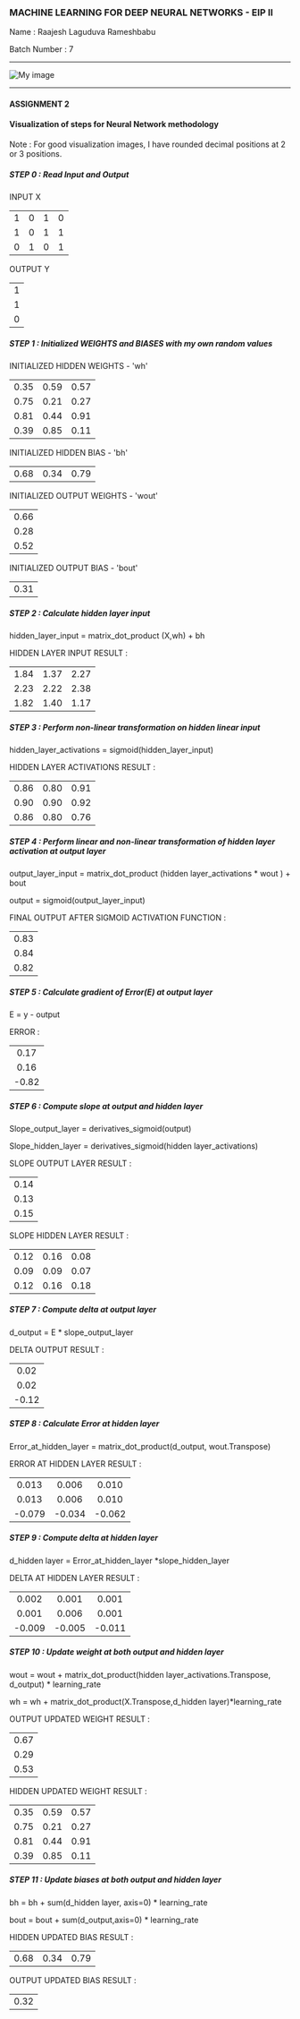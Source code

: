 ### MACHINE LEARNING FOR DEEP NEURAL NETWORKS - EIP II

Name :  Raajesh Laguduva Rameshbabu

Batch Number :  7

------------

![My image](https://avatars1.githubusercontent.com/u/37265950?s=400&u=08820314a828b6b340c21ece5619dadd4d848b4e&v=4)



--------------------------------------------------------

#### ASSIGNMENT 2

#### Visualization of steps for Neural Network methodology

Note : For good visualization images, I have rounded decimal positions at 2 or 3 positions.

##### **STEP 0 :** Read Input and Output

INPUT X

|      |      |      |      |
| :--: | :--: | :--: | :--: |
|  1   |  0   |  1   |  0   |
|  1   |  0   |  1   |  1   |
|  0   |  1   |  0   |  1   |

OUTPUT Y

|      |
| :--: |
|  1   |
|  1   |
|  0   |



##### STEP 1 : Initialized WEIGHTS and BIASES with my own random values

INITIALIZED HIDDEN WEIGHTS - 'wh'

|      |      |      |
| :--: | :--: | :--: |
| 0.35 | 0.59 | 0.57 |
| 0.75 | 0.21 | 0.27 |
| 0.81 | 0.44 | 0.91 |
| 0.39 | 0.85 | 0.11 |

INITIALIZED HIDDEN BIAS - 'bh'

|      |      |      |
| :--: | :--: | :--: |
| 0.68 | 0.34 | 0.79 |

INITIALIZED OUTPUT WEIGHTS - 'wout'

|      |
| :--: |
| 0.66 |
| 0.28 |
| 0.52 |

INITIALIZED OUTPUT BIAS - 'bout'

|      |
| :--: |
| 0.31 |



##### STEP 2 : Calculate hidden layer input

hidden_layer_input = matrix_dot_product (X,wh) + bh

HIDDEN LAYER INPUT RESULT : 

|      |      |      |
| :--: | :--: | :--: |
| 1.84 | 1.37 | 2.27 |
| 2.23 | 2.22 | 2.38 |
| 1.82 | 1.40 | 1.17 |



##### STEP 3 : Perform non-linear transformation on hidden linear input

hidden_layer_activations = sigmoid(hidden_layer_input)

HIDDEN LAYER ACTIVATIONS RESULT :

|      |      |      |
| :--: | :--: | :--: |
| 0.86 | 0.80 | 0.91 |
| 0.90 | 0.90 | 0.92 |
| 0.86 | 0.80 | 0.76 |



##### STEP 4 : Perform linear and non-linear transformation of hidden layer activation at output layer

output_layer_input = matrix_dot_product (hidden layer_activations * wout ) + bout

output = sigmoid(output_layer_input)

FINAL OUTPUT AFTER SIGMOID ACTIVATION FUNCTION :

|      |
| :--: |
| 0.83 |
| 0.84 |
| 0.82 |



##### STEP 5 : Calculate gradient of Error(E) at output layer

E = y - output

ERROR :

|       |
| :---: |
| 0.17  |
| 0.16  |
| -0.82 |



##### STEP 6 : Compute slope at output and hidden layer

Slope_output_layer = derivatives_sigmoid(output)

Slope_hidden_layer = derivatives_sigmoid(hidden layer_activations)

SLOPE OUTPUT LAYER RESULT : 

|      |
| :--: |
| 0.14 |
| 0.13 |
| 0.15 |

SLOPE HIDDEN LAYER RESULT : 

|      |      |      |
| :--: | :--: | :--: |
| 0.12 | 0.16 | 0.08 |
| 0.09 | 0.09 | 0.07 |
| 0.12 | 0.16 | 0.18 |



##### STEP 7 : Compute delta at output layer

d_output = E \* slope_output_layer

DELTA OUTPUT RESULT : 

|       |
| :---: |
| 0.02  |
| 0.02  |
| -0.12 |



##### STEP 8 : Calculate Error at hidden layer

Error_at_hidden_layer = matrix_dot_product(d_output, wout.Transpose)

ERROR AT HIDDEN LAYER RESULT : 

|        |        |        |
| :----: | :----: | :----: |
| 0.013  | 0.006  | 0.010  |
| 0.013  | 0.006  | 0.010  |
| -0.079 | -0.034 | -0.062 |

  

##### STEP 9 : Compute delta at hidden layer

d_hidden layer = Error_at_hidden_layer *slope_hidden_layer

DELTA AT HIDDEN LAYER RESULT : 

|        |        |        |
| :----: | :----: | :----: |
| 0.002  | 0.001  | 0.001  |
| 0.001  | 0.006  | 0.001  |
| -0.009 | -0.005 | -0.011 |



##### STEP 10 : Update weight at both output and hidden layer

wout = wout + matrix_dot_product(hidden layer_activations.Transpose, d_output) * learning_rate

wh =  wh + matrix_dot_product(X.Transpose,d_hidden layer)*learning_rate

OUTPUT UPDATED WEIGHT RESULT : 

|      |
| :--: |
| 0.67 |
| 0.29 |
| 0.53 |

HIDDEN UPDATED WEIGHT RESULT : 

|      |      |      |
| :--: | :--: | :--: |
| 0.35 | 0.59 | 0.57 |
| 0.75 | 0.21 | 0.27 |
| 0.81 | 0.44 | 0.91 |
| 0.39 | 0.85 | 0.11 |



##### STEP 11 : Update biases at both output and hidden layer

bh = bh + sum(d_hidden layer, axis=0) \* learning_rate

bout = bout + sum(d_output,axis=0) \* learning_rate

HIDDEN UPDATED BIAS RESULT :

|      |      |      |
| :--: | :--: | :--: |
| 0.68 | 0.34 | 0.79 |

OUTPUT UPDATED BIAS RESULT : 

|      |
| :--: |
| 0.32 |

